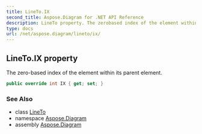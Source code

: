 ```yaml
---
title: LineTo.IX
second_title: Aspose.Diagram for .NET API Reference
description: LineTo property. The zerobased index of the element within its parent element
type: docs
url: /net/aspose.diagram/lineto/ix/
---
```

## LineTo.IX property

The zero-based index of the element within its parent element.

```csharp
public override int IX { get; set; }
```

### See Also

* class [LineTo](../)
* namespace [Aspose.Diagram](../../lineto/)
* assembly [Aspose.Diagram](../../../)



